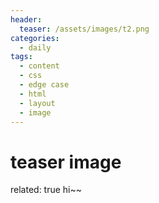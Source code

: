 ```yaml
---
header:
  teaser: /assets/images/t2.png 
categories:
  - daily
tags:
  - content
  - css
  - edge case
  - html
  - layout
  - image
---
```


# teaser image 

related: true
hi~~